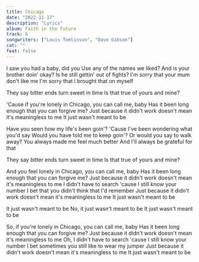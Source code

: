```yaml
---
title: Chicago
date: "2022-11-17"
description: "Lyrics"
album: Faith in the Future
track: 6
songwriters: ["Louis Tomlinson", "Dave Gibson"]
cat: ""
feat: false
---
```


<p className="verse-one">
I saw you had a baby, did you
Use any of the names we liked?
And is your brother doin' okay?
Is he still gettin' out of fights?
I'm sorry that your mum don't like me
I'm sorry that I brought that on myself
</p>
<p className="pre-chorus">
They say bitter ends turn sweet in time
Is that true of yours and mine?
</p>
<p className="chorus">
'Cause if you're lonely in Chicago, you can call me, baby
Has it been long enough that you can forgive me?
Just because it didn't work doesn't mean it's meaningless to me
It just wasn't meant to be
</p>
<p className="verse-two">
Have you seen how my life's been goin'?
'Cause I've been wondering what you'd say
Would you have told me to keep goin'?
Or would you say to walk away?
You always made me feel much bеtter
And I'll always be grateful for that
</p>
<p className="pre-chorus">
Thеy say bitter ends turn sweet in time
Is that true of yours and mine?
</p>
<p className="chorus">
And you feel lonely in Chicago, you can call me, baby
Has it been long enough that you can forgive me?
Just because it didn't work doesn't mean it's meaningless to me
I didn't have to search 'cause I still know your number
I bet that you didn't think that I'd remember
Just because it didn't work doesn't mean it's meaningless to me
It just wasn't meant to be
</p>
<p className="post-chorus">
It just wasn't meant to be
No, it just wasn't meant to be
It just wasn't meant to be
</p>
<p className="chorus">
So, if you're lonely in Chicago, you can call me, baby
Has it been long enough that you can forgive me?
Just because it didn't work doesn't mean it's meaningless to me
Oh, I didn't have to search 'cause I still know your number
I bet sometimes you still like to wear my jumper
Just because it didn't work doesn't mean it's meaningless to me
It just wasn't meant to be
</p>
